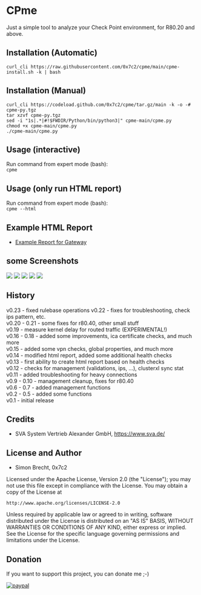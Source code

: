 # CPme
Just a simple tool to analyze your Check Point environment,
for R80.20 and above.

## Installation (Automatic)
```curl_cli https://raw.githubusercontent.com/0x7c2/cpme/main/cpme-install.sh -k | bash```

## Installation (Manual)
```
curl_cli https://codeload.github.com/0x7c2/cpme/tar.gz/main -k -o -# cpme-py.tgz
tar xzvf cpme-py.tgz
sed -i "1s|.*|#!$FWDIR/Python/bin/python3|" cpme-main/cpme.py
chmod +x cpme-main/cpme.py
./cpme-main/cpme.py
```

## Usage (interactive)
Run command from expert mode (bash):  
```cpme```

## Usage (only run HTML report)
Run command from expert mode (bash):   
```cpme --html```

## Example HTML Report
- [Example Report for Gateway](https://brecht.systems/cpme/report_gw.html)


## some Screenshots
<img src="https://brecht.systems/images/cpme_gaia.png">

<img src="https://brecht.systems/images/cpme_health.png">

<img src="https://brecht.systems/images/cpme_files.png">

<img src="https://brecht.systems/images/cpme_performance.png">

<img src="https://brecht.systems/images/cpme_troubleshooting.png">



## History
v0.23 - fixed rulebase operations
v0.22 - fixes for troubleshooting, check ips pattern, etc.  
v0.20 - 0.21 - some fixes for r80.40, other small stuff  
v0.19 - measure kernel delay for routed traffic (EXPERIMENTAL!)  
v0.16 - 0.18 - added some improvements, ica certificate checks, and much more  
v0.15 - added some vpn checks, global properties, and much more  
v0.14 - modified html report, added some additional health checks  
v0.13 - first ability to create html report based on health checks  
v0.12 - checks for management (validations, ips, ...), clusterxl sync stat  
v0.11 - added troubleshooting for heavy connections  
v0.9 - 0.10 - management cleanup, fixes for r80.40  
v0.6 - 0.7 - added management functions  
v0.2 - 0.5 - added some functions  
v0.1 - initial release  

## Credits
- SVA System Vertrieb Alexander GmbH, https://www.sva.de/

## License and Author
- Simon Brecht, 0x7c2

Licensed under the Apache License, Version 2.0 (the "License"); you may not use this file except in compliance with the License. You may obtain a copy of the License at

```http://www.apache.org/licenses/LICENSE-2.0```

Unless required by applicable law or agreed to in writing, software distributed under the License is distributed on an "AS IS" BASIS, WITHOUT WARRANTIES OR CONDITIONS OF ANY KIND, either express or implied. See the License for the specific language governing permissions and limitations under the License.

## Donation
If you want to support this project, you can donate me ;-)  

[![paypal](https://www.paypalobjects.com/en_US/i/btn/btn_donateCC_LG.gif)](https://paypal.me/0x7c2)
